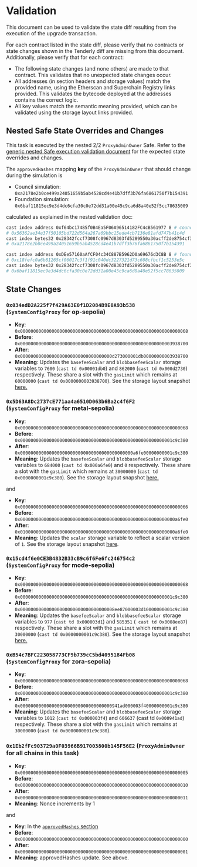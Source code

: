 # Validation

This document can be used to validate the state diff resulting from the execution of the upgrade
transaction.

For each contract listed in the state diff, please verify that no contracts or state changes shown in the Tenderly diff are missing from this document. Additionally, please verify that for each contract:

- The following state changes (and none others) are made to that contract. This validates that no unexpected state changes occur.
- All addresses (in section headers and storage values) match the provided name, using the Etherscan and Superchain Registry links provided. This validates the bytecode deployed at the addresses contains the correct logic.
- All key values match the semantic meaning provided, which can be validated using the storage layout links provided.

## Nested Safe State Overrides and Changes

This task is executed by the nested 2/2 `ProxyAdminOwner` Safe. Refer to the
[generic nested Safe execution validation document](../../../NESTED-VALIDATION.md)
for the expected state overrides and changes.

The `approvedHashes` mapping **key** of the `ProxyAdminOwner` that should change during the simulation is
- Council simulation: `0xa2178e2b0ce499a24051659b5ab4528cd4e41b7dff3b76fa6861750f7b154391`
- Foundation simulation: `0x6baf11815ec9e3d4dc6cfa30c0e72dd31a00e45c9ca6d8a40e52f5cc78635009`

calculated as explained in the nested validation doc:
```sh
cast index address 0xf64bc17485f0B4Ea5F06A96514182FC4cB561977 8 # council
# 0x56362ae34e37f50105bd722d564a267a69bbc15ede4cb7136e81afd747b41c4d
cast index bytes32 0x28342fccf7308fc0967d8303fd5289550a30acff2de8754cf384b524ebe9ca0a 0x56362ae34e37f50105bd722d564a267a69bbc15ede4cb7136e81afd747b41c4d
# 0xa2178e2b0ce499a24051659b5ab4528cd4e41b7dff3b76fa6861750f7b154391
```

```sh
cast index address 0xDEe57160aAfCF04c34C887B5962D0a69676d3C8B 8 # foundation
# 0xc18fefc0a6b81265cf06017c3f1f91c040dc3227321d73c608cfbcf1c5253e5c
cast index bytes32 0x28342fccf7308fc0967d8303fd5289550a30acff2de8754cf384b524ebe9ca0a 0xc18fefc0a6b81265cf06017c3f1f91c040dc3227321d73c608cfbcf1c5253e5c
# 0x6baf11815ec9e3d4dc6cfa30c0e72dd31a00e45c9ca6d8a40e52f5cc78635009
```

## State Changes

### `0x034edD2A225f7f429A63E0f1D2084B9E0A93b538` (`SystemConfigProxy` for op-sepolia)

* **Key**: `0x0000000000000000000000000000000000000000000000000000000000000068`
* **Before**: `0x0000000000000000000000000000000000000000000000000000000003938700`
* **After**: `0x00000000000000000000000000000000000d273000001db00000000003938700`
* **Meaning**: Updates the `basefeeScalar` and `blobbasefeeScalar` storage variables to `7600` (`cast td 0x00001db0`) and `862000` (`cast td 0x000d2730`) respectively. These share a slot with the `gasLimit` which remains at `60000000` (`cast td 0x0000000003938700`). See the storage layout snapshot [here.](https://github.com/ethereum-optimism/optimism/blob/2073f4059bd806af3e8b76b820aa3fa0b42016d0/packages/contracts-bedrock/snapshots/storageLayout/SystemConfig.json#L58-L78)

### `0x5D63A8Dc2737cE771aa4a6510D063b6Ba2c4f6F2` (`SystemConfigProxy` for metal-sepolia)

* **Key**: `0x0000000000000000000000000000000000000000000000000000000000000068`
* **Before**: `0x0000000000000000000000000000000000000000000000000000000001c9c380`
* **After**: `0x0000000000000000000000000000000000000000000a6fe00000000001c9c380`
* **Meaning**: Updates the `basefeeScalar` and `blobbasefeeScalar` storage variables to `684000` (`cast td 0x000a6fe0`) and `0` respectively. These share a slot with the `gasLimit` which remains at `30000000` (`cast td 0x0000000001c9c380`). See the storage layout snapshot [here.](https://github.com/ethereum-optimism/optimism/blob/2073f4059bd806af3e8b76b820aa3fa0b42016d0/packages/contracts-bedrock/snapshots/storageLayout/SystemConfig.json#L58-L78)

and 

* **Key**: `0x0000000000000000000000000000000000000000000000000000000000000066`
* **Before**: `0x00000000000000000000000000000000000000000000000000000000000a6fe0`
* **After**: `0x01000000000000000000000000000000000000000000000000000000000a6fe0`
* **Meaning**: Updates the `scalar` storage variable to reflect a scalar version of `1`. See the storage layout snapshot [here](https://github.com/ethereum-optimism/optimism/blob/op-contracts/v1.8.0/packages/contracts-bedrock/snapshots/storageLayout/SystemConfig.json#L44-L50).

### `0x15cd4f6e0CE3B4832B33cB9c6f6Fe6fc246754c2` (`SystemConfigProxy` for mode-sepolia)

* **Key**: `0x0000000000000000000000000000000000000000000000000000000000000068`
* **Before**: `0x0000000000000000000000000000000000000000000000000000000001c9c380`
* **After**: `0x000000000000000000000000000000000008ee87000003d10000000001c9c380`
* **Meaning**: Updates the `basefeeScalar` and `blobbasefeeScalar` storage variables to `977` (`cast td 0x000003d1`) and `585351` (` cast td 0x0008ee87`) respectively. These share a slot with the `gasLimit` which remains at `30000000` (`cast td 0x0000000001c9c380`). See the storage layout snapshot [here.](https://github.com/ethereum-optimism/optimism/blob/2073f4059bd806af3e8b76b820aa3fa0b42016d0/packages/contracts-bedrock/snapshots/storageLayout/SystemConfig.json#L58-L78)

### `0xB54c7BFC223058773CF9b739cC5bd4095184Fb08` (`SystemConfigProxy` for zora-sepolia)

* **Key**: `0x0000000000000000000000000000000000000000000000000000000000000068`
* **Before**: `0x0000000000000000000000000000000000000000000000000000000001c9c380`
* **After**: `0x00000000000000000000000000000000000941ad000003f40000000001c9c380`
* **Meaning**: Updates the `basefeeScalar` and `blobbasefeeScalar` storage variables to `1012` (`cast td 0x000003f4`) and `606637` (cast td `0x000941ad`) respectively. These share a slot with the `gasLimit` which remains at `30000000` (`cast td 0x0000000001c9c380`).


### `0x1Eb2fFc903729a0F03966B917003800b145F56E2` (`ProxyAdminOwner` for all chains in this task)

* **Key**: `0x0000000000000000000000000000000000000000000000000000000000000005`
* **Before**: `0x0000000000000000000000000000000000000000000000000000000000000010`
* **After**: `0x0000000000000000000000000000000000000000000000000000000000000011`
* **Meaning**: Nonce increments by 1

and

* **Key**: In the [`approvedHashes` section](#nested-safe-state-overrides-and-changes)
* **Before**: `0x0000000000000000000000000000000000000000000000000000000000000000`
* **After**: `0x0000000000000000000000000000000000000000000000000000000000000001`
* **Meaning**: approvedHashes update. See above.


